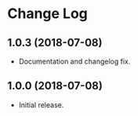 # Change Log

## 1.0.3 (2018-07-08)

- Documentation and changelog fix.

## 1.0.0 (2018-07-08)

- Initial release.
